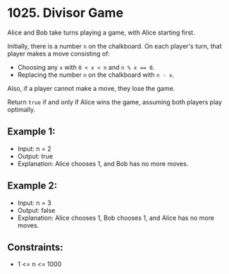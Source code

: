 # 1025. Divisor Game

Alice and Bob take turns playing a game, with Alice starting first.

Initially, there is a number `n` on the chalkboard. On each player's turn, that player makes a move consisting of:

- Choosing any `x` with `0 < x < n` and `n % x == 0`.
- Replacing the number `n` on the chalkboard with `n - x`.

Also, if a player cannot make a move, they lose the game.

Return `true` if and only if Alice wins the game, assuming both players play optimally.


## Example 1:

- Input: n = 2
- Output: true
- Explanation: Alice chooses 1, and Bob has no more moves.

## Example 2:

- Input: n = 3
- Output: false
- Explanation: Alice chooses 1, Bob chooses 1, and Alice has no more moves.
 

## Constraints:

- 1 <= n <= 1000